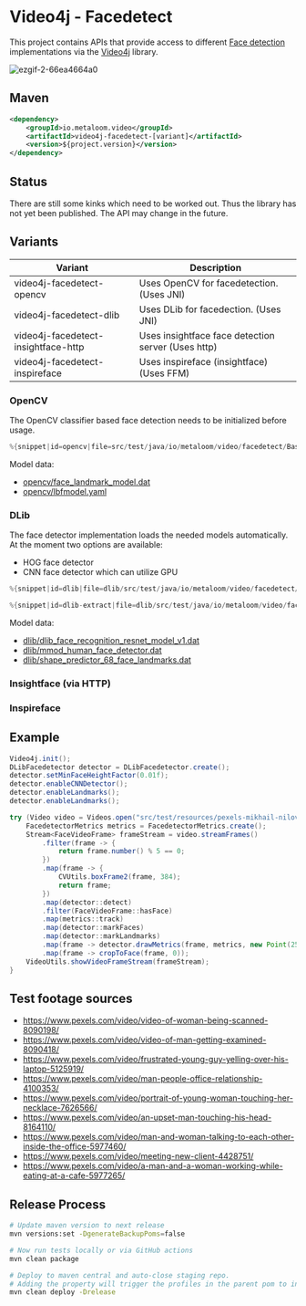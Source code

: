 # Video4j - Facedetect

This project contains APIs that provide access to different [Face detection](https://en.wikipedia.org/wiki/Face_detection) implementations via the [Video4j](https://github.com/metaloom/video4j) library.

![ezgif-2-66ea4664a0](https://user-images.githubusercontent.com/326605/213294042-a36913c8-8c94-4194-8e80-bc47ca32f99c.gif)

## Maven

```xml
<dependency>
	<groupId>io.metaloom.video</groupId>
	<artifactId>video4j-facedetect-[variant]</artifactId>
	<version>${project.version}</version>
</dependency>
```

## Status

There are still some kinks which need to be worked out. Thus the library has not yet been published. The API may change in the future.


## Variants

| Variant                              | Description                               |
| ------------------------------------ | ----------------------------------------- |
| video4j-facedetect-opencv            | Uses OpenCV for facedetection. (Uses JNI) |
| video4j-facedetect-dlib              | Uses DLib for facedection.  (Uses JNI)    |
| video4j-facedetect-insightface-http  | Uses insightface face detection server (Uses http)  |
| video4j-facedetect-inspireface       | Uses inspireface (insightface) (Uses FFM) |


### OpenCV

The OpenCV classifier based face detection needs to be initialized before usage.

```java
%{snippet|id=opencv|file=src/test/java/io/metaloom/video/facedetect/BasicUsageExampleTest.java}
```

Model data:

* [opencv/face_landmark_model.dat](https://raw.githubusercontent.com/opencv/opencv_3rdparty/contrib_face_alignment_20170818/face_landmark_model.dat)
* [opencv/lbfmodel.yaml](https://raw.githubusercontent.com/kurnianggoro/GSOC2017/master/data/lbfmodel.yaml)



### DLib

The face detector implementation loads the needed models automatically.
At the moment two options are available:

* HOG face detector
* CNN face detector which can utilize GPU

```java
%{snippet|id=dlib|file=dlib/src/test/java/io/metaloom/video/facedetect/BasicUsageExampleTest.java}
```

```java
%{snippet|id=dlib-extract|file=dlib/src/test/java/io/metaloom/video/facedetect/BasicUsageExampleTest.java}
```

Model data:

* [dlib/dlib_face_recognition_resnet_model_v1.dat](https://github.com/davisking/dlib-models/blob/master/dlib_face_recognition_resnet_model_v1.dat.bz2)
* [dlib/mmod_human_face_detector.dat](http://dlib.net/files/mmod_human_face_detector.dat.bz2)
* [dlib/shape_predictor_68_face_landmarks.dat](https://raw.githubusercontent.com/italojs/facial-landmarks-recognition/master/shape_predictor_68_face_landmarks.dat)


### Insightface (via HTTP)

### Inspireface


## Example

```java
Video4j.init();
DLibFacedetector detector = DLibFacedetector.create();
detector.setMinFaceHeightFactor(0.01f);
detector.enableCNNDetector();
detector.enableLandmarks();
detector.enableLandmarks();

try (Video video = Videos.open("src/test/resources/pexels-mikhail-nilov-7626566.mp4")) {
	FacedetectorMetrics metrics = FacedetectorMetrics.create();
	Stream<FaceVideoFrame> frameStream = video.streamFrames()
		.filter(frame -> {
			return frame.number() % 5 == 0;
		})
		.map(frame -> {
			CVUtils.boxFrame2(frame, 384);
			return frame;
		})
		.map(detector::detect)
		.filter(FaceVideoFrame::hasFace)
		.map(metrics::track)
		.map(detector::markFaces)
		.map(detector::markLandmarks)
		.map(frame -> detector.drawMetrics(frame, metrics, new Point(25, 45)))
		.map(frame -> cropToFace(frame, 0));
	VideoUtils.showVideoFrameStream(frameStream);
}
```



## Test footage sources

* https://www.pexels.com/video/video-of-woman-being-scanned-8090198/
* https://www.pexels.com/video/video-of-man-getting-examined-8090418/
* https://www.pexels.com/video/frustrated-young-guy-yelling-over-his-laptop-5125919/
* https://www.pexels.com/video/man-people-office-relationship-4100353/
* https://www.pexels.com/video/portrait-of-young-woman-touching-her-necklace-7626566/
* https://www.pexels.com/video/an-upset-man-touching-his-head-8164110/
* https://www.pexels.com/video/man-and-woman-talking-to-each-other-inside-the-office-5977460/
* https://www.pexels.com/video/meeting-new-client-4428751/
* https://www.pexels.com/video/a-man-and-a-woman-working-while-eating-at-a-cafe-5977265/


## Release Process

```bash
# Update maven version to next release
mvn versions:set -DgenerateBackupPoms=false

# Now run tests locally or via GitHub actions
mvn clean package

# Deploy to maven central and auto-close staging repo. 
# Adding the property will trigger the profiles in the parent pom to include gpg,javadoc...
mvn clean deploy -Drelease
```